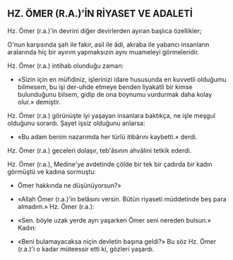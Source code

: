 ## HZ. ÖMER (R.A.)'İN RİYASET VE ADALETİ

Hz. Ömer (r.a.)'in devrini diğer devirlerden ayıran başlıca özellikler;

O'nun karşısında şah ile fakir, asil ile âdi, akraba ile yabancı insanların aralarında hiç bir ayırım yapmaksızın aynı muameleyi görmeleridir.

Hz. Ömer (r.a.) intihab olunduğu zaman:

- «Sizin için en müfidiniz, işlerinizi idare hususunda en kuvvetli olduğumu bilmesem, bu işi der-uhde etmeye benden liyakatli bir kim­se bulunduğunu bilsem, gidip de ona boynumu vurdurmak daha kolay olur.» demiştir.

Hz. Ömer (r.a.) görünüşte iyi yaşayan insan­lara baktıkça, ne işle meşgul olduğunu sorardı. Şayet işsiz olduğunu anlarsa:

- «Bu adam benim nazarımda her türlü iti­bârını kaybetti.» derdi.

Hz. Ömer (r.a.) geceleri dolaşır, teb'âsının ahvâlini tetkik ederdi.

Hz. Ömer (r.a.), Medine'ye avdetinde çölde bir tek bir çadırda bir kadın görmüştü ve kadına sormuştu:

- Ömer hakkında ne düşünüyorsun?»

- «Allah Ömer (r.a.)'in belâsını versin. Bü­tün riyaseti müddetinde beş para almadım.» Hz. Ömer (r.a.):

- «Sen. böyle uzak yerde ayrı yaşarken Ömer seni nereden bulsun.» Kadın:

- «Beni bulamayacaksa niçin devletin başı­na geldi?» Bu söz Hz. Ömer (r.a.)'i o kadar mü­teessir etti ki, gözleri yaşardı.
